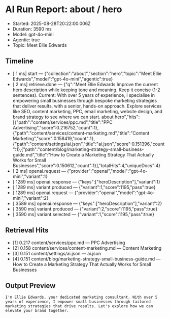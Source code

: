 # AI Run Report: about / hero

- Started: 2025-08-28T20:22:00.006Z
- Duration: 3590 ms
- Model: gpt-4o-mini
- Agentic: true
- Topic: Meet Ellie Edwards

## Timeline
- [    1 ms] start — {"collection":"about","section":"hero","topic":"Meet Ellie Edwards","model":"gpt-4o-mini","agentic":true}
- [    2 ms] retrieve.done — {"q":"Meet Ellie Edwards Improve the current hero description while keeping tone and meaning. Keep it concise (1-2 sentences). Current: With over 5 years of experience, I specialise in empowering small businesses through bespoke marketing strategies that deliver results, with a senior, hands-on approach. Explore services like SEO, content marketing, PPC, email marketing, website design, and brand strategy to see where we can start. about hero","hits":[{"path":"content/services/ppc.md","title":"PPC Advertising","score":0.216752,"count":1},{"path":"content/services/content-marketing.md","title":"Content Marketing","score":0.158419,"count":1},{"path":"content/settings/ai.json","title":"ai.json","score":0.151396,"count":1},{"path":"content/blog/marketing-strategy-small-business-guide.md","title":"How to Create a Marketing Strategy That Actually Works for Small Businesses","score":0.150612,"count":1}],"totalHits":4,"uniqueDocs":4}
- [    2 ms] openai.request — {"provider":"openai","model":"gpt-4o-mini","variant":1}
- [ 1289 ms] openai.response — {"keys":["heroDescription"],"variant":1}
- [ 1289 ms] variant.produced — {"variant":1,"score":1195,"pass":true}
- [ 1289 ms] openai.request — {"provider":"openai","model":"gpt-4o-mini","variant":2}
- [ 3589 ms] openai.response — {"keys":["heroDescription"],"variant":2}
- [ 3590 ms] variant.produced — {"variant":2,"score":1195,"pass":true}
- [ 3590 ms] variant.selected — {"variant":1,"score":1195,"pass":true}

## Retrieval Hits
- [1] 0.217 content/services/ppc.md — PPC Advertising
- [2] 0.158 content/services/content-marketing.md — Content Marketing
- [3] 0.151 content/settings/ai.json — ai.json
- [4] 0.151 content/blog/marketing-strategy-small-business-guide.md — How to Create a Marketing Strategy That Actually Works for Small Businesses

## Output Preview

```
I'm Ellie Edwards, your dedicated marketing consultant. With over 5 years of experience, I empower small businesses through tailored marketing strategies that drive results. Let's explore how we can elevate your brand together.
```
